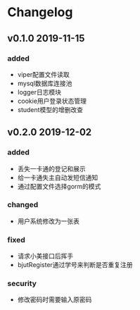 # Changelog
## v0.1.0 2019-11-15
### added
- viper配置文件读取
- mysql数据库连接池
- logger日志模块
- cookie用户登录状态管理
- student模型的增删改查
## v0.2.0 2019-12-02
### added
- 丢失一卡通的登记和展示
- 给一卡通失主自动发短信通知
- 通过配置文件选择gorm的模式
### changed
- 用户系统修改为一张表
### fixed
- 请求小美接口后挥手
- bjutRegister通过学号来判断是否重复注册
### security
- 修改密码时需要输入原密码
